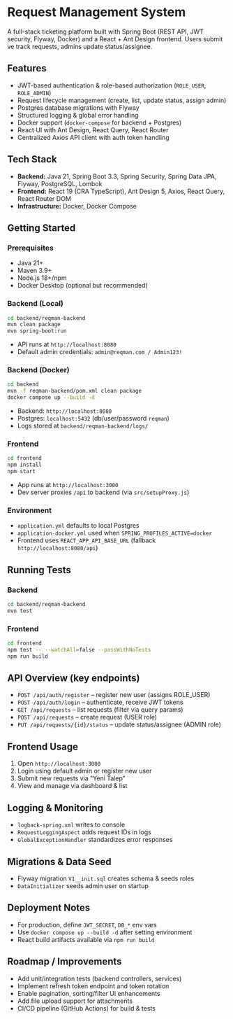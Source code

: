 # Request Management System

A full-stack ticketing platform built with Spring Boot (REST API, JWT security, Flyway, Docker) and a React + Ant Design frontend. Users submit ve track requests, admins update status/assignee.

## Features
- JWT-based authentication & role-based authorization (`ROLE_USER`, `ROLE_ADMIN`)
- Request lifecycle management (create, list, update status, assign admin)
- Postgres database migrations with Flyway
- Structured logging & global error handling
- Docker support (`docker-compose` for backend + Postgres)
- React UI with Ant Design, React Query, React Router
- Centralized Axios API client with auth token handling

## Tech Stack
- **Backend:** Java 21, Spring Boot 3.3, Spring Security, Spring Data JPA, Flyway, PostgreSQL, Lombok
- **Frontend:** React 19 (CRA TypeScript), Ant Design 5, Axios, React Query, React Router DOM
- **Infrastructure:** Docker, Docker Compose

## Getting Started
### Prerequisites
- Java 21+
- Maven 3.9+
- Node.js 18+/npm
- Docker Desktop (optional but recommended)

### Backend (Local)
```bash
cd backend/reqman-backend
mvn clean package
mvn spring-boot:run
```
- API runs at `http://localhost:8080`
- Default admin credentials: `admin@reqman.com / Admin123!`

### Backend (Docker)
```bash
cd backend
mvn -f reqman-backend/pom.xml clean package
docker compose up --build -d
```
- Backend: `http://localhost:8080`
- Postgres: `localhost:5432` (db/user/password `reqman`)
- Logs stored at `backend/reqman-backend/logs/`

### Frontend
```bash
cd frontend
npm install
npm start
```
- App runs at `http://localhost:3000`
- Dev server proxies `/api` to backend (via `src/setupProxy.js`)

### Environment
- `application.yml` defaults to local Postgres
- `application-docker.yml` used when `SPRING_PROFILES_ACTIVE=docker`
- Frontend uses `REACT_APP_API_BASE_URL` (fallback `http://localhost:8080/api`)

## Running Tests
### Backend
```bash
cd backend/reqman-backend
mvn test
```
### Frontend
```bash
cd frontend
npm test -- --watchAll=false --passWithNoTests
npm run build
```

## API Overview (key endpoints)
- `POST /api/auth/register` – register new user (assigns ROLE_USER)
- `POST /api/auth/login` – authenticate, receive JWT tokens
- `GET /api/requests` – list requests (filter via query params)
- `POST /api/requests` – create request (USER role)
- `PUT /api/requests/{id}/status` – update status/assignee (ADMIN role)

## Frontend Usage
1. Open `http://localhost:3000`
2. Login using default admin or register new user
3. Submit new requests via "Yeni Talep"
4. View and manage via dashboard & list

## Logging & Monitoring
- `logback-spring.xml` writes to console
- `RequestLoggingAspect` adds request IDs in logs
- `GlobalExceptionHandler` standardizes error responses

## Migrations & Data Seed
- Flyway migration `V1__init.sql` creates schema & seeds roles
- `DataInitializer` seeds admin user on startup

## Deployment Notes
- For production, define `JWT_SECRET`, `DB_*` env vars
- Use `docker compose up --build -d` after setting environment
- React build artifacts available via `npm run build`

## Roadmap / Improvements
- Add unit/integration tests (backend controllers, services)
- Implement refresh token endpoint and token rotation
- Enable pagination, sorting/filter UI enhancements
- Add file upload support for attachments
- CI/CD pipeline (GitHub Actions) for build & tests

